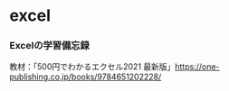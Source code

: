# excel

### Excelの学習備忘録

教材：「500円でわかるエクセル2021 最新版」https://one-publishing.co.jp/books/9784651202228/
